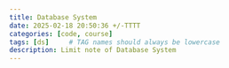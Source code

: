 ```yaml
---
title: Database System
date: 2025-02-18 20:50:36 +/-TTTT
categories: [code, course]
tags: [ds]     # TAG names should always be lowercase
description: Limit note of Database System
---
```

